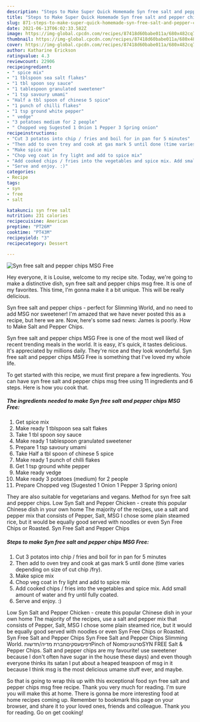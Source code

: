 ```yaml
---
description: "Steps to Make Super Quick Homemade Syn free salt and pepper chips MSG Free"
title: "Steps to Make Super Quick Homemade Syn free salt and pepper chips MSG Free"
slug: 871-steps-to-make-super-quick-homemade-syn-free-salt-and-pepper-chips-msg-free
date: 2021-06-13T06:02:33.582Z
image: https://img-global.cpcdn.com/recipes/87418d60babe011a/680x482cq70/syn-free-salt-and-pepper-chips-msg-free-recipe-main-photo.jpg
thumbnail: https://img-global.cpcdn.com/recipes/87418d60babe011a/680x482cq70/syn-free-salt-and-pepper-chips-msg-free-recipe-main-photo.jpg
cover: https://img-global.cpcdn.com/recipes/87418d60babe011a/680x482cq70/syn-free-salt-and-pepper-chips-msg-free-recipe-main-photo.jpg
author: Katharine Erickson
ratingvalue: 4.3
reviewcount: 22906
recipeingredient:
- " spice mix"
- "1 tblspoon sea salt flakes"
- "1 tbl spoon soy sauce"
- "1 tablespoon granulated sweetener"
- "1 tsp savoury umami"
- "Half a tbl spoon of chinese 5 spice"
- "1 punch of chilli flakes"
- "1 tsp ground white pepper"
- " vedge"
- "3 potatoes medium for 2 people"
- " Chopped veg Sugested 1 Onion 1 Pepper 3 Spring onion"
recipeinstructions:
- "Cut 3 potatos into chip / fries and boil for in pan for 5 minutes"
- "Then add to oven trey and cook at gas mark 5 until done (time varies depending on size of cut chip /fry)."
- "Make spice mix"
- "Chop veg coat in fry light and add to spice mix"
- "Add cooked chips / fries into the vegetables and spice mix. Add small amount of water and fry until fully coated."
- "Serve and enjoy. :)"
categories:
- Recipe
tags:
- syn
- free
- salt

katakunci: syn free salt 
nutrition: 231 calories
recipecuisine: American
preptime: "PT26M"
cooktime: "PT43M"
recipeyield: "3"
recipecategory: Dessert

---
```



![Syn free salt and pepper chips MSG Free](https://img-global.cpcdn.com/recipes/87418d60babe011a/680x482cq70/syn-free-salt-and-pepper-chips-msg-free-recipe-main-photo.jpg)

Hey everyone, it is Louise, welcome to my recipe site. Today, we're going to make a distinctive dish, syn free salt and pepper chips msg free. It is one of my favorites. This time, I'm gonna make it a bit unique. This will be really delicious.

Syn free salt and pepper chips - perfect for Slimming World, and no need to add MSG nor sweetener! I&#39;m amazed that we have never posted this as a recipe, but here we are. Now, here&#39;s some sad news: James is poorly. How to Make Salt and Pepper Chips.

Syn free salt and pepper chips MSG Free is one of the most well liked of recent trending meals in the world. It is easy, it's quick, it tastes delicious. It's appreciated by millions daily. They're nice and they look wonderful. Syn free salt and pepper chips MSG Free is something that I've loved my whole life.


To get started with this recipe, we must first prepare a few ingredients. You can have syn free salt and pepper chips msg free using 11 ingredients and 6 steps. Here is how you cook that.

<!--inarticleads1-->

##### The ingredients needed to make Syn free salt and pepper chips MSG Free:

1. Get  spice mix
1. Make ready 1 tblspoon sea salt flakes
1. Take 1 tbl spoon soy sauce
1. Make ready 1 tablespoon granulated sweetener
1. Prepare 1 tsp savoury umami
1. Take Half a tbl spoon of chinese 5 spice
1. Make ready 1 punch of chilli flakes
1. Get 1 tsp ground white pepper
1. Make ready  vedge
1. Make ready 3 potatoes (medium) for 2 people
1. Prepare  Chopped veg (Sugested 1 Onion 1 Pepper 3 Spring onion)


They are also suitable for vegetarians and vegans. Method for syn free salt and pepper chips. Low Syn Salt and Pepper Chicken - create this popular Chinese dish in your own home The majority of the recipes, use a salt and pepper mix that consists of Pepper, Salt, MSG I chose some plain steamed rice, but it would be equally good served with noodles or even Syn Free Chips or Roasted. Syn Free Salt and Pepper Chips 

<!--inarticleads2-->

##### Steps to make Syn free salt and pepper chips MSG Free:

1. Cut 3 potatos into chip / fries and boil for in pan for 5 minutes
1. Then add to oven trey and cook at gas mark 5 until done (time varies depending on size of cut chip /fry).
1. Make spice mix
1. Chop veg coat in fry light and add to spice mix
1. Add cooked chips / fries into the vegetables and spice mix. Add small amount of water and fry until fully coated.
1. Serve and enjoy. :)


Low Syn Salt and Pepper Chicken - create this popular Chinese dish in your own home The majority of the recipes, use a salt and pepper mix that consists of Pepper, Salt, MSG I chose some plain steamed rice, but it would be equally good served with noodles or even Syn Free Chips or Roasted. Syn Free Salt and Pepper Chips Syn Free Salt and Pepper Chips Slimming World. דפיםעסקיםחברת מדיה/חדשותPinch of NomסרטוניםSYN FREE Salt &amp; Pepper Chips. Salt and pepper chips are my favourite! use sweetener because I don&#39;t often have sugar in the house these days) and even though everyone thinks its satan I put about a heaped teaspoon of msg in it because I think msg is the most delicious umame stuff ever, and maybe. 

So that is going to wrap this up with this exceptional food syn free salt and pepper chips msg free recipe. Thank you very much for reading. I'm sure you will make this at home. There is gonna be more interesting food at home recipes coming up. Remember to bookmark this page on your browser, and share it to your loved ones, friends and colleague. Thank you for reading. Go on get cooking!
